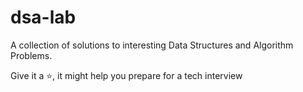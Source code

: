 # dsa-lab
A collection of solutions to interesting Data Structures and Algorithm Problems.  

Give it a ⭐, it might help you prepare for a tech interview
